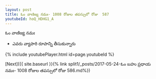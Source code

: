```yaml
---
layout: post
title: ఓం వాణిజ్య నమః- 1008 రోజుల తపస్సులో రోజు  587
youtubeId: hoQ_HDHG1_A
---
```

 
 
 ఓం వాణిజ్య నమః  
 
 -  ఎవరు వ్యాపారి రూపాన్ని తీసుకున్నారు 
 
  
 
  
 
 
 
 
 
 


{% include youtubePlayer.html id=page.youtubeId %}
 
[Next]({{ site.baseurl }}{% link  split1/_posts/2017-05-24-ఓం బహు ప్రధాయ నమః- 1008 రోజుల తపస్సులో రోజు  586.md%})
 
